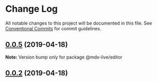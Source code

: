 # Change Log

All notable changes to this project will be documented in this file.
See [Conventional Commits](https://conventionalcommits.org) for commit guidelines.

## [0.0.5](https://github.com/axe312ger/mdx-live-editor/compare/@mdx-live/editor@0.0.4...@mdx-live/editor@0.0.5) (2019-04-18)

**Note:** Version bump only for package @mdx-live/editor





## [0.0.2](https://github.com/axe312ger/mdx-live-editor/compare/@mdx-live/editor@0.0.2...@mdx-live/editor@0.0.2) (2019-04-18)
